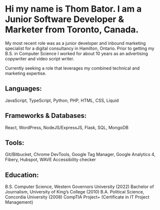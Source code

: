 
# Hi my name is Thom Bator. I am a Junior Software Developer & Marketer from Toronto, Canada.  

My most recent role was as a junior developer and inbound marketing specialist for a digital consultancy in Hamilton, Ontario. Prior to getting my B.S. in Computer Science I worked for about 10 years as an advertising copywriter and video script writer. 

Currently seeking a role that leverages my combined technical and marketing expertise.

## Languages: 
JavaScript, TypeScript,  Python, PHP, HTML, CSS, Liquid

## Frameworks & Databases: 
React, WordPress, NodeJS/ExpressJS, Flask, SQL, MongoDB

## Tools: 
Git/Bitbucket,  Chrome DevTools, Google Tag Manager, Google Analytics 4, Fibery, Hubspot, WAVE Accessibility checker

## Education:
B.S. Computer Science, Western Governors University (2022) 
Bachelor of Journalism, University of King’s College (2010)
B.A. Political Science, Concordia University (2008) 
CompTIA Project+ (Certificate in IT Project Management)

<!---
ThomBator/ThomBator is a ✨ special ✨ repository because its `README.md` (this file) appears on your GitHub profile.
You can click the Preview link to take a look at your changes.
--->
